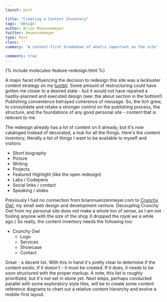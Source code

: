 ```yaml
---
layout: post

title: "Creating a Content Inventory"
tags: 'design'
author: Brian Muenzenmeyer
twitter: bmuenzenmeyer
type: Post
class: ''
summary: 'A content-first breakdown of what\s important on the site' 

comments: true
---
```


{% include molecules-feature-redesign.html %}

A major facet influencing the decision to redesign this site was a lackluster content strategy on my [tumblr](https://www.tumblr.com/blog/brianmuenzenmeyer). Some amount of restructuring could have gotten me closer to a desired state - but it would not have repaired a hastily-planned and executed design (see: the about section in the bottom!) Publishing convenience betrayed coherence of message. So, the itch grew, to consolidate and retake a stronger control on the publishing process, the structure, and the foundations of any good personal site - content that is relevant to me.

The redesign already has a lot of content on it already, but it's now cataloged instead of decorated, a hub for all the things. Here's the content inventory, literally a list of things I want to be available to myself and visitors:

* Short biography
* Picture
* Writing
* Projects
* Featured Highlight (like the open redesign)
* Labs / Codepens
* Social links / contact
* Speaking / slides

Previously I had no connection from brianmuenzenmeyer.com to [Crunchy Owl](http://crunchyowl.com), my small web design and development venture. Decoupling Crunchy Owl from my personal site does not make a whole ton of sense, as I am not fooling anyone with the size of the shop (I dropped the _royal we_ a while ago.) So really, the content inventory needs the following too:

* Crunchy Owl
  * Logo
  * Services
  * Showcase
  * Contact

Great - a decent list. With this in hand it's pretty clear to determine if the content exists. If it doesn't - it must be created. If it does, it needs to be soon structured with the proper markup. A note, this list is roughly prioritized, but it's not set in stone yet. Next steps, perhaps conducted parallel with some exploratory style tiles, will be to create some content reference diagrams to chart out a relative content hierarchy and evolve a mobile-first layout.
